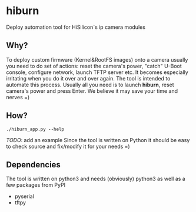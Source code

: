 # hiburn
Deploy automation tool for HiSilicon`s ip camera modules

## Why?
To deploy custom firmware (Kernel&RootFS images) onto a camera usually you need to do set of
actions: reset the camera's power, "catch" U-Boot console, configure network, launch TFTP server
etc. It becomes especially irritating when you do it over and over again.
The tool is intended to automate this process. Usually all you need is to launch **hiburn**, reset camera's
power and press Enter. We believe it may save your time and nerves =)

## How?
`./hiburn_app.py --help`

*TODO*: add an example
Since the tool is written on Python it should be easy to check source and fix/modify it for your needs =)

## Dependencies
The tool is written on python3 and needs (obviously) python3 as well as a few packages from PyPI
* pyserial
* tftpy
